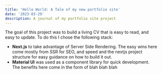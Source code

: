 ```yaml
---
title: 'Hello World: A Tale of my new portfolio site'
date: '2023-03-29'
description: A journal of my portfolio site project
---
```


The goal of this project was to build a living CV that is easy to read, and easy to update. To do this I chose the following stack:

- **Next.js** to take advantage of Server Side Rendering. The easy wins here come mostly from SSR for SEO, and speed and the nextjs project structure for easy guidance on how to build it out.
- **Material UI** was used as a component library for quick development. The benefits here come in the form of blah blah blah

